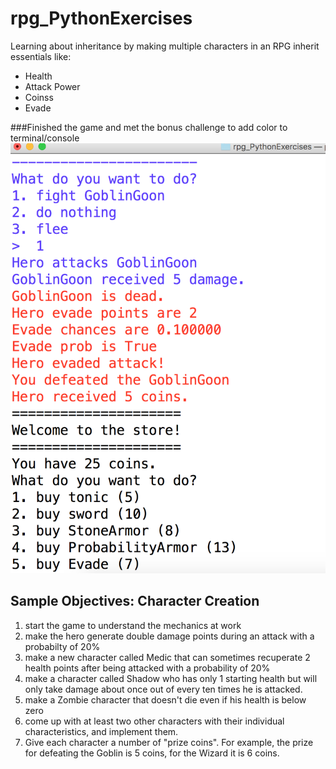 # rpg_PythonExercises
Learning about inheritance by making multiple characters in an RPG inherit essentials like:

* Health
* Attack Power
* Coinss
* Evade


###Finished the game and met the bonus challenge to add color to terminal/console
![screenshot](screenshot.png)


## Sample Objectives: Character Creation
1. start the game to understand the mechanics at work
2. make the hero generate double damage points during an attack with a probabilty of 20%
3. make a new character called Medic that can sometimes recuperate 2 health points after being attacked with a probability of 20%
4. make a character called Shadow who has only 1 starting health but will only take damage about once out of every ten times he is attacked.
5. make a Zombie character that doesn't die even if his health is below zero
6. come up with at least two other characters with their individual characteristics, and implement them.
7. Give each character a number of "prize coins". For example, the prize for defeating the Goblin is 5 coins, for the Wizard it is 6 coins.
